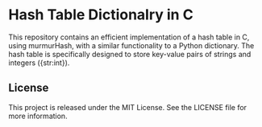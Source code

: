 # Hash Table Dictionalry in C

This repository contains an efficient implementation of a hash table in C, using murmurHash, with a similar functionality to a Python dictionary. The hash table is specifically designed to store key-value pairs of strings and integers ({str:int}).


## License
This project is released under the MIT License. See the LICENSE file for more information.
